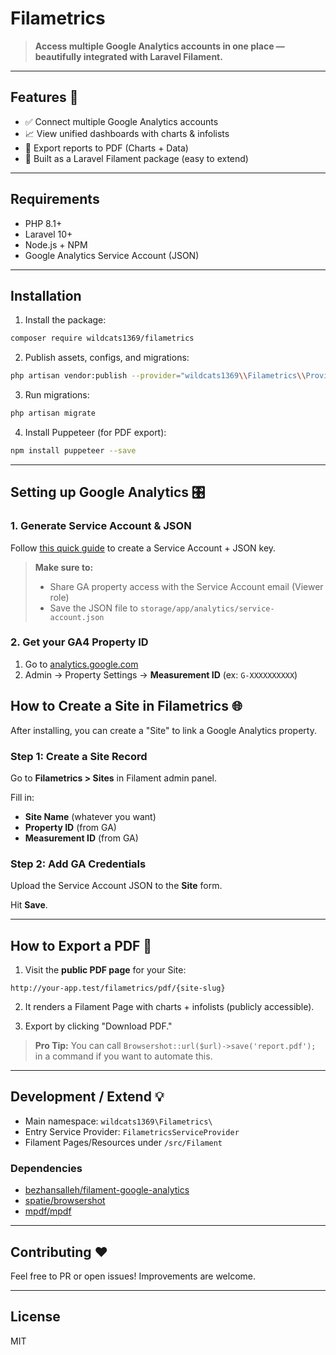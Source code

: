 # Filametrics

> **Access multiple Google Analytics accounts in one place — beautifully integrated with Laravel Filament.**

---

## Features 🚀

- ✅ Connect multiple Google Analytics accounts
- 📈 View unified dashboards with charts & infolists
- 📄 Export reports to PDF (Charts + Data)
- 🎯 Built as a Laravel Filament package (easy to extend)

---

## Requirements

- PHP 8.1+
- Laravel 10+
- Node.js + NPM
- Google Analytics Service Account (JSON)

---

## Installation

1. Install the package:

```bash
composer require wildcats1369/filametrics
```

2. Publish assets, configs, and migrations:

```bash
php artisan vendor:publish --provider="wildcats1369\\Filametrics\\Providers\\FilametricsServiceProvider"
```

3. Run migrations:

```bash
php artisan migrate
```

4. Install Puppeteer (for PDF export):

```bash
npm install puppeteer --save
```

---

## Setting up Google Analytics 🎛️

### 1. Generate Service Account & JSON

Follow [this quick guide](https://console.cloud.google.com/apis/credentials) to create a Service Account + JSON key.

> **Make sure to:**
> - Share GA property access with the Service Account email (Viewer role)
> - Save the JSON file to `storage/app/analytics/service-account.json`

### 2. Get your GA4 Property ID

1. Go to [analytics.google.com](https://analytics.google.com/)
2. Admin → Property Settings → **Measurement ID** (ex: `G-XXXXXXXXXX`)

## How to Create a Site in Filametrics 🌐

After installing, you can create a "Site" to link a Google Analytics property.

### Step 1: Create a Site Record

Go to **Filametrics > Sites** in Filament admin panel.

Fill in:
- **Site Name** (whatever you want)
- **Property ID** (from GA)
- **Measurement ID** (from GA)

### Step 2: Add GA Credentials

Upload the Service Account JSON to the **Site** form.

Hit **Save**.

---

## How to Export a PDF 📄

1. Visit the **public PDF page** for your Site:

```
http://your-app.test/filametrics/pdf/{site-slug}
```

2. It renders a Filament Page with charts + infolists (publicly accessible).

3. Export by clicking "Download PDF."

> **Pro Tip:** You can call `Browsershot::url($url)->save('report.pdf');` in a command if you want to automate this.

---

## Development / Extend 💡

- Main namespace: `wildcats1369\Filametrics\`
- Entry Service Provider: `FilametricsServiceProvider`
- Filament Pages/Resources under `/src/Filament`

### Dependencies

- [bezhansalleh/filament-google-analytics](https://github.com/bezhansalleh/filament-google-analytics)
- [spatie/browsershot](https://github.com/spatie/browsershot)
- [mpdf/mpdf](https://github.com/mpdf/mpdf)

---

## Contributing ❤️

Feel free to PR or open issues! Improvements are welcome.

---

## License

MIT
